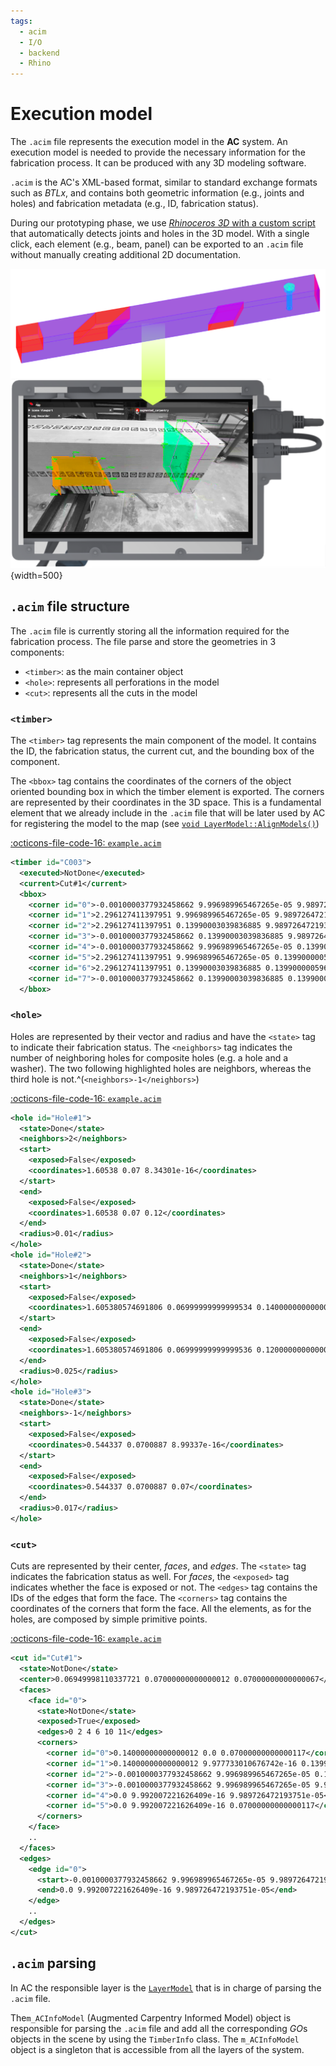 ```yaml
---
tags:
  - acim
  - I/O
  - backend
  - Rhino
---
```


# Execution model

The `.acim` file represents the execution model in the **AC** system. An execution model is needed to provide the necessary information for the fabrication process. It can be produced with any 3D modeling software.

`.acim` is the AC's XML-based format, similar to standard exchange formats such as *BTLx*, and contains both geometric information (e.g., joints and holes) and fabrication metadata (e.g., ID, fabrication status).

During our prototyping phase, we use [*Rhinoceros 3D* with a custom script](https://github.com/ibois-epfl/augmented-carpentry/blob/main/py/components/acimexporter/code.py) that automatically detects joints and holes in the 3D model. With a single click, each element (e.g., beam, panel) can be exported to an `.acim` file without manually creating additional 2D documentation.

![acim export image ><](../../assets/images/developer_guide/fig_model_map_lockcpy.png){width=500} 


## `.acim` file structure

The `.acim` file is currently storing all the information required for the fabrication process. The file parse and store the geometries in 3 components:

* `<timber>`: as the main container object
* `<hole>`: represents all perforations in the model
* `<cut>`: represents all the cuts in the model

### `<timber>`

The `<timber>` tag represents the main component of the model. It contains the ID, the fabrication status, the current cut, and the bounding box of the component.

The `<bbox>` tag contains the coordinates of the corners of the object oriented bounding box in which the timber element is exported. The corners are represented by their coordinates in the 3D space. This is a fundamental element that we already include in the `.acim` file that will be later used by AC for registering the model to the map (see [`void LayerModel::AlignModels()`](https://github.com/ibois-epfl/augmented-carpentry/blob/ecc39246c4996833e271c96de244561f85d6dc81/src/AIAC/LayerModel.cpp#L121-L179))

[:octicons-file-code-16: `example.acim`](../../assets/example_files/C003.acim)
```xml
<timber id="C003">
  <executed>NotDone</executed>
  <current>Cut#1</current>
  <bbox>
    <corner id="0">-0.0010000377932458662 9.996989965467265e-05 9.989726472193752e-05</corner>
    <corner id="1">2.296127411397951 9.996989965467265e-05 9.989726472193752e-05</corner>
    <corner id="2">2.296127411397951 0.13990003039836885 9.989726472193752e-05</corner>
    <corner id="3">-0.0010000377932458662 0.13990003039836885 9.989726472193752e-05</corner>
    <corner id="4">-0.0010000377932458662 9.996989965467265e-05 0.13990000059604646</corner>
    <corner id="5">2.296127411397951 9.996989965467265e-05 0.13990000059604646</corner>
    <corner id="6">2.296127411397951 0.13990003039836885 0.13990000059604646</corner>
    <corner id="7">-0.0010000377932458662 0.13990003039836885 0.13990000059604646</corner>
  </bbox>
```


### `<hole>`

Holes are represented by their vector and radius and have the `<state>` tag to indicate their fabrication status. The `<neighbors>` tag indicates the number of neighboring holes for composite holes (e.g. a hole and a washer). The two following highlighted holes are neighbors, whereas the third hole is not.^(`<neighbors>-1</neighbors>`)

[:octicons-file-code-16: `example.acim`](../../assets/example_files/C003.acim)
```xml hl_lines="1 14"
<hole id="Hole#1">
  <state>Done</state>
  <neighbors>2</neighbors>
  <start>
    <exposed>False</exposed>
    <coordinates>1.60538 0.07 8.34301e-16</coordinates>
  </start>
  <end>
    <exposed>False</exposed>
    <coordinates>1.60538 0.07 0.12</coordinates>
  </end>
  <radius>0.01</radius>
</hole>
<hole id="Hole#2">
  <state>Done</state>
  <neighbors>1</neighbors>
  <start>
    <exposed>False</exposed>
    <coordinates>1.605380574691806 0.06999999999999534 0.14000000000000057</coordinates>
  </start>
  <end>
    <exposed>False</exposed>
    <coordinates>1.605380574691806 0.06999999999999536 0.1200000000000006</coordinates>
  </end>
  <radius>0.025</radius>
</hole>
<hole id="Hole#3">
  <state>Done</state>
  <neighbors>-1</neighbors>
  <start>
    <exposed>False</exposed>
    <coordinates>0.544337 0.0700887 8.99337e-16</coordinates>
  </start>
  <end>
    <exposed>False</exposed>
    <coordinates>0.544337 0.0700887 0.07</coordinates>
  </end>
  <radius>0.017</radius>
</hole>
```

### `<cut>`

Cuts are represented by their center, *faces*, and *edges*. The `<state>` tag indicates the fabrication status as well. For *faces*, the `<exposed>` tag indicates whether the face is exposed or not. The `<edges>` tag contains the IDs of the edges that form the face. The `<corners>` tag contains the coordinates of the corners that form the face. All the elements, as for the holes, are composed by simple primitive points.

[:octicons-file-code-16: `example.acim`](../../assets/example_files/C003.acim)
```xml linenums="1"
<cut id="Cut#1">
  <state>NotDone</state>
  <center>0.06949998110337721 0.07000000000000012 0.07000000000000067</center>
  <faces>
    <face id="0">
      <state>NotDone</state>
      <exposed>True</exposed>
      <edges>0 2 4 6 10 11</edges>
      <corners>
        <corner id="0">0.14000000000000012 0.0 0.07000000000000117</corner>
        <corner id="1">0.14000000000000012 9.977733010676742e-16 0.13990000059604646</corner>
        <corner id="2">-0.0010000377932458662 9.996989965467265e-05 0.13990000059604646</corner>
        <corner id="3">-0.0010000377932458662 9.996989965467265e-05 9.989726472193752e-05</corner>
        <corner id="4">0.0 9.992007221626409e-16 9.989726472193751e-05</corner>
        <corner id="5">0.0 9.992007221626409e-16 0.07000000000000117</corner>
      </corners>
    </face>
    ..
  </faces>
  <edges>
    <edge id="0">
      <start>-0.0010000377932458662 9.996989965467265e-05 9.989726472193752e-05</start>
      <end>0.0 9.992007221626409e-16 9.989726472193751e-05</end>
    </edge>
    ..
  </edges>
</cut>
```

## `.acim` parsing

In AC the responsible layer is the [`LayerModel`](https://github.com/ibois-epfl/augmented-carpentry/blob/main/src/AIAC/LayerModel.h) that is in charge of parsing the `.acim` file.

The`m_ACInfoModel` (Augmented Carpentry Informed Model) object is responsible for parsing the `.acim` file and add all the corresponding *GO*s objects in the scene by using the `TimberInfo` class. The `m_ACInfoModel` object is a singleton that is accessible from all the layers of the system.